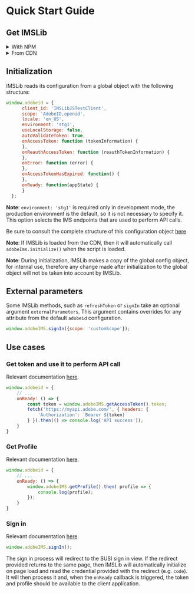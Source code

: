 # Quick Start Guide

## Get IMSLib

<details>
<summary>With NPM</summary>

```
npm install @identity/imslib --save
```

Note that you need the following added to your `~/.npmrc`:

```
identity:registry=https://artifactory.corp.adobe.com:443/artifactory/api/npm/npm-adobe-release
//artifactory.corp.adobe.com:443/artifactory/api/npm/npm-adobe-release/:always-auth=false
```

Also, be aware that this works with NPM up to 6; for troubleshooting, check [this wiki](https://wiki.corp.adobe.com/display/ims/%5BLOCAL%5D+SUSI2+Environment+setup+issues)

</details>

<details>
<summary>From CDN</summary>

#### Ims Library:

- (STAGE) https://auth-stg1.services.adobe.com/imslib/imslib.min.js
- (STAGE) https://auth-stg1.services.adobe.com/imslib/imslib.js
- (PROD) https://auth.services.adobe.com/imslib/imslib.min.js

#### Ims Library with polyfills (for all IE versions)

- (STAGE) https://auth-stg1.services.adobe.com/imslib/imslib-polyfill.min.js
- (STAGE) https://auth-stg1.services.adobe.com/imslib/imslib-polyfill.js
- (PROD) https://auth.services.adobe.com/imslib/imslib-polyfill.min.js

#### Ims thin library (only signIn, signOut, fragment values)

- (STAGE) https://auth-stg1.services.adobe.com/imslib/imslib-thin.min.js 
- (STAGE) https://auth-stg1.services.adobe.com/imslib/imslib-thin.js
- (PROD) https://auth.services.adobe.com/imslib/imslib-thin.min.js

#### Ims thin library with polyfils (for all IE versions, only signIn, signOut, fragment values)

- (STAGE) https://auth-stg1.services.adobe.com/imslib/imslib-thin-polyfill.min.js
- (STAGE) https://auth-stg1.services.adobe.com/imslib/imslib-thin-polyfill.js
- (PROD) https://auth.services.adobe.com/imslib/imslib-thin-polyfill.min.js

</details>

## Initialization

IMSLib reads its configuration from a global object with the following structure:

```javascript
window.adobeid = {
      client_id: 'IMSLibJSTestClient',
      scope: 'AdobeID,openid',
      locale: 'en_US',
      environment: 'stg1',
      useLocalStorage: false,
      autoValidateToken: true,
      onAccessToken: function (tokenInformation) {
      },
      onReauthAccessToken: function (reauthTokenInformation) {
      },
      onError: function (error) {
      },
      onAccessTokenHasExpired: function() {
      },
      onReady: function(appState) {
      }
  };
```

<strong>Note</strong>: `environment: 'stg1'` is required only in development mode, the production environment is the default, so it is not necessary to specify it. This option selects the IMS endpoints that are used to perform API calls. 

Be sure to consult the complete structure of this configuration object [here](https://git.corp.adobe.com/pages/IMS/imslib2.js/classes/_adobe_id_adobeiddata_.adobeiddata.html)

<strong>Note</strong>: If IMSLib is loaded from the CDN, then it will automatically call `adobeIms.initialize()` when the script is loaded.

<strong>Note</strong>: During initialization, IMSLib makes a copy of the global config object, for internal use, therefore any change made after initialization to the global object will not be taken into account by IMSLib.

## External parameters

Some IMSLib methods, such as `refreshToken` or `signIn` take an optional argument `externalParameters`. This argument contains overrides for any attribute from the default `adobeid` configuration.

```javascript
window.adobeIMS.signIn({scope: 'customScope'});
```

## Use cases

### Get token and use it to perform API call

Relevant documentation [here](https://git.corp.adobe.com/pages/IMS/imslib2.js/classes/_adobe_ims_adobeims_.adobeims.html#getaccesstoken).

```javascript
window.adobeid = {
    // ...
    onReady: () => {
        const token = window.adobeIMS.getAccessToken().token;
        fetch('https://myapi.adobe.com/', { headers: {
            'Authorization': `Bearer ${token}`
        } }).then(() => console.log('API success'));
    }
}
```

### Get Profile

Relevant documentation [here](https://git.corp.adobe.com/pages/IMS/imslib2.js/classes/_adobe_ims_adobeims_.adobeims.html#getprofile).

```javascript
window.adobeid = {
    // ...
    onReady: () => {
        window.adobeIMS.getProfile().then( profile => {
            console.log(profile);
        });
    }
}
```

### Sign in

Relevant documentation [here](https://git.corp.adobe.com/pages/IMS/imslib2.js/classes/_adobe_ims_adobeims_.adobeims.html#signin).

```javascript
window.adobeIMS.signIn();
```

The sign in process will redirect to the SUSI sign in view. If the redirect provided returns to the same page, then IMSLib will automatically initialize on page load and read the credential provided with the redirect (e.g. `code`). It will then process it and, when the `onReady` callback is triggered, the token and profile should be available to the client application.
